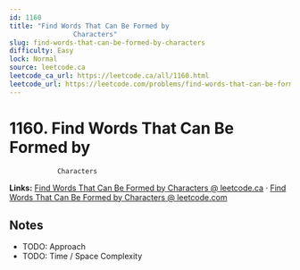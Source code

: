 ```yaml
--- 
id: 1160
title: "Find Words That Can Be Formed by
                Characters"
slug: find-words-that-can-be-formed-by-characters
difficulty: Easy
lock: Normal
source: leetcode.ca
leetcode_ca_url: https://leetcode.ca/all/1160.html
leetcode_url: https://leetcode.com/problems/find-words-that-can-be-formed-by-characters/
---
```


# 1160. Find Words That Can Be Formed by
                Characters

**Links:** [Find Words That Can Be Formed by
                Characters @ leetcode.ca](https://leetcode.ca/all/1160.html) · [Find Words That Can Be Formed by
                Characters @ leetcode.com](https://leetcode.com/problems/find-words-that-can-be-formed-by-characters/)

## Notes
- TODO: Approach
- TODO: Time / Space Complexity
